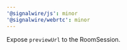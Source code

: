 ```yaml
---
'@signalwire/js': minor
'@signalwire/webrtc': minor
---
```


Expose `previewUrl` to the RoomSession.
